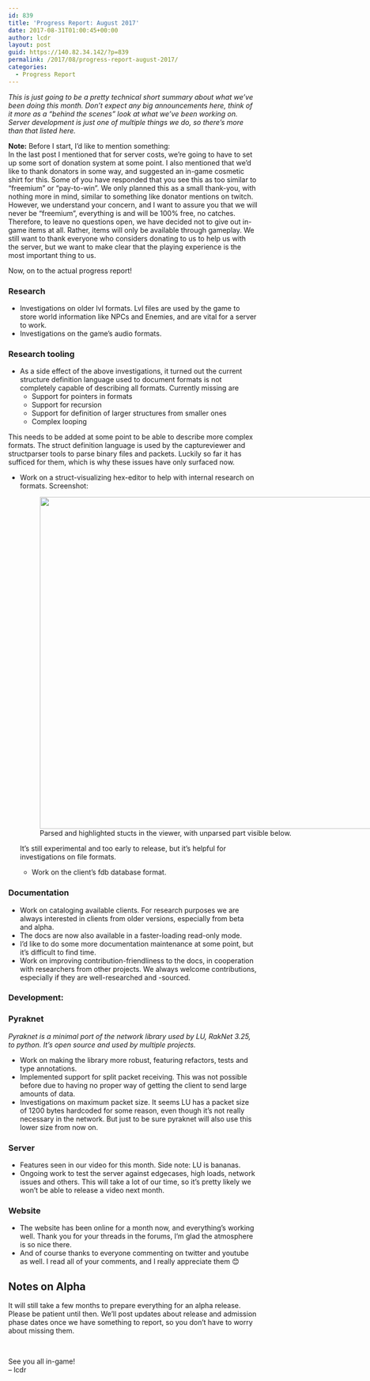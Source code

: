 ```yaml
---
id: 839
title: 'Progress Report: August 2017'
date: 2017-08-31T01:00:45+00:00
author: lcdr
layout: post
guid: https://140.82.34.142/?p=839
permalink: /2017/08/progress-report-august-2017/
categories:
  - Progress Report
---
```

_This is just going to be a pretty technical short summary about what we&#8217;ve been doing this month. Don&#8217;t expect any big announcements here, think of it more as a &#8220;behind the scenes&#8221; look at what we&#8217;ve been working on. Server development is just one of multiple things we do, so there&#8217;s more than that listed here._

**Note:** Before I start, I&#8217;d like to mention something:  
In the last post I mentioned that for server costs, we&#8217;re going to have to set up some sort of donation system at some point. I also mentioned that we&#8217;d like to thank donators in some way, and suggested an in-game cosmetic shirt for this. Some of you have responded that you see this as too similar to &#8220;freemium&#8221; or &#8220;pay-to-win&#8221;. We only planned this as a small thank-you, with nothing more in mind, similar to something like donator mentions on twitch. However, we understand your concern, and I want to assure you that we will never be &#8220;freemium&#8221;, everything is and will be 100% free, no catches. Therefore, to leave no questions open, we have decided not to give out in-game items at all. Rather, items will only be available through gameplay. We still want to thank everyone who considers donating to us to help us with the server, but we want to make clear that the playing experience is the most important thing to us.

Now, on to the actual progress report!

### Research

  * Investigations on older lvl formats. Lvl files are used by the game to store world information like NPCs and Enemies, and are vital for a server to work.
  * Investigations on the game&#8217;s audio formats.

### Research tooling

  * As a side effect of the above investigations, it turned out the current structure definition language used to document formats is not completely capable of describing all formats. Currently missing are 
      * Support for pointers in formats
      * Support for recursion
      * Support for definition of larger structures from smaller ones
      * Complex looping

This needs to be added at some point to be able to describe more complex formats. The struct definition language is used by the captureviewer and structparser tools to parse binary files and packets. Luckily so far it has sufficed for them, which is why these issues have only surfaced now.

  * Work on a struct-visualizing hex-editor to help with internal research on formats. Screenshot: <figure id="attachment_842" aria-describedby="caption-attachment-842" style="width: 1194px" class="wp-caption alignnone"><img class="wp-image-842 size-full" src="https://140.82.34.142/wp-content/uploads/2017/08/structviewer.png" alt="" width="1194" height="671" srcset="https://lcdruniverse.org/wp-content/uploads/2017/08/structviewer.png 1194w, https://lcdruniverse.org/wp-content/uploads/2017/08/structviewer-300x169.png 300w, https://lcdruniverse.org/wp-content/uploads/2017/08/structviewer-768x432.png 768w, https://lcdruniverse.org/wp-content/uploads/2017/08/structviewer-1024x575.png 1024w" sizes="(max-width: 767px) 89vw, (max-width: 1000px) 54vw, (max-width: 1071px) 543px, 580px" /><figcaption id="caption-attachment-842" class="wp-caption-text">Parsed and highlighted stucts in the viewer, with unparsed part visible below.</figcaption></figure> 
    It&#8217;s still experimental and too early to release, but it&#8217;s helpful for investigations on file formats.</li> 
    
      * Work on the client&#8217;s fdb database format.</ul> 
    
    ### Documentation
    
      * Work on cataloging available clients. For research purposes we are always interested in clients from older versions, especially from beta and alpha.
      * The docs are now also available in a faster-loading read-only mode.
      * I&#8217;d like to do some more documentation maintenance at some point, but it&#8217;s difficult to find time.
      * Work on improving contribution-friendliness to the docs, in cooperation with researchers from other projects. We always welcome contributions, especially if they are well-researched and -sourced.
    
    ### Development:
    
    ### Pyraknet
    
    _Pyraknet is a minimal port of the network library used by LU, RakNet 3.25, to python. It&#8217;s open source and used by multiple projects._
    
      * Work on making the library more robust, featuring refactors, tests and type annotations.
      * Implemented support for split packet receiving. This was not possible before due to having no proper way of getting the client to send large amounts of data.
      * Investigations on maximum packet size. It seems LU has a packet size of 1200 bytes hardcoded for some reason, even though it&#8217;s not really necessary in the network. But just to be sure pyraknet will also use this lower size from now on.
    
    ### Server
    
      * Features seen in our video for this month. Side note: LU is bananas.
      * Ongoing work to test the server against edgecases, high loads, network issues and others. This will take a lot of our time, so it&#8217;s pretty likely we won&#8217;t be able to release a video next month.
    
    ### Website
    
      * The website has been online for a month now, and everything&#8217;s working well. Thank you for your threads in the forums, I&#8217;m glad the atmosphere is so nice there.
      * And of course thanks to everyone commenting on twitter and youtube as well. I read all of your comments, and I really appreciate them &#x1f60a;
    
    ## Notes on Alpha
    
    It will still take a few months to prepare everything for an alpha release. Please be patient until then. We&#8217;ll post updates about release and admission phase dates once we have something to report, so you don&#8217;t have to worry about missing them.
    
    &nbsp;
    
    See you all in-game!  
    &#8211; lcdr
